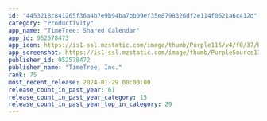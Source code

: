 ```yaml
---
id: "4453218c841265f36a4b7e9b94ba7bb09ef35e8798326df2e114f0621a6c412d"
category: "Productivity"
app_name: "TimeTree: Shared Calendar"
app_id: 952578473
app_icon: https://is1-ssl.mzstatic.com/image/thumb/Purple116/v4/f0/37/bd/f037bd89-66d0-b53a-4431-f17986736d5d/AppIcon-0-0-1x_U007emarketing-0-7-0-85-220.png/1024x1024bb.png
app_screenshot: https://is1-ssl.mzstatic.com/image/thumb/PurpleSource116/v4/5f/aa/14/5faa14a9-8956-240b-9ae8-d05209b34414/c9e35d4b-5e71-4b2b-9689-3a903d9921f1_AppStore_en_6.5_01.jpg/2688x1242bb.png
publisher_id: 952578472
publisher_name: "TimeTree, Inc."
rank: 75
most_recent_release: 2024-01-29 00:00:00
release_count_in_past_year: 61
release_count_in_past_year_category: 15
release_count_in_past_year_top_in_category: 29
---
```

